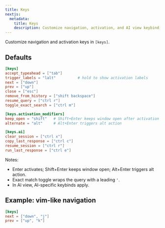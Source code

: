 ```yaml
---
title: Keys
nextjs:
  metadata:
    title: Keys
    description: Customize navigation, activation, and AI view keybindings including modifiers for alternate actions.
---
```


Customize navigation and activation keys in `[keys]`.

## Defaults

```toml
[keys]
accept_typeahead = ["tab"]
trigger_labels = "lalt"          # hold to show activation labels
next = ["down"]
prev = ["up"]
close = ["esc"]
remove_from_history = ["shift backspace"]
resume_query = ["ctrl r"]
toggle_exact_search = ["ctrl m"]

[keys.activation_modifiers]
keep_open = "shift"   # Shift+Enter keeps window open after activation
alternate = "alt"     # Alt+Enter triggers alt action

[keys.ai]
clear_session = ["ctrl x"]
copy_last_response = ["ctrl c"]
resume_session = ["ctrl r"]
run_last_response = ["ctrl e"]
```

Notes:

- Enter activates; Shift+Enter keeps window open; Alt+Enter triggers alt action.
- Exact match toggle wraps the query with a leading `'`.
- In AI view, AI-specific keybinds apply.

## Example: vim-like navigation

```toml
[keys]
next = ["down", "j"]
prev = ["up", "k"]
```

